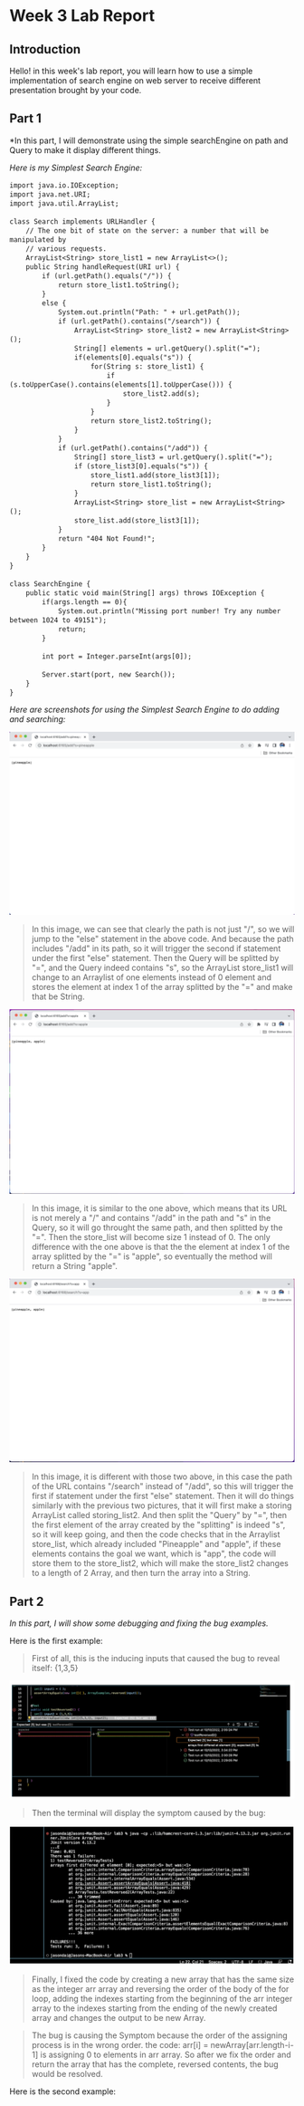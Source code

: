 # Week 3 Lab Report
## Introduction
Hello! in this week's lab report, you will learn how to use a simple implementation of search engine on web server to receive different presentation brought by your code. 
## Part 1
*In this part, I will demonstrate using the simple searchEngine on path and Query to make it display different things.

*Here is my Simplest Search Engine:*

```
import java.io.IOException;
import java.net.URI;
import java.util.ArrayList;

class Search implements URLHandler {
    // The one bit of state on the server: a number that will be manipulated by
    // various requests.
    ArrayList<String> store_list1 = new ArrayList<>();
    public String handleRequest(URI url) {
        if (url.getPath().equals("/")) {
            return store_list1.toString();
        }
        else {
            System.out.println("Path: " + url.getPath());
            if (url.getPath().contains("/search")) {
                ArrayList<String> store_list2 = new ArrayList<String>();
                String[] elements = url.getQuery().split("=");
                if(elements[0].equals("s")) {
                    for(String s: store_list1) {
                        if (s.toUpperCase().contains(elements[1].toUpperCase())) {
                            store_list2.add(s);
                        }
                    }
                    return store_list2.toString();
                }
            }
            if (url.getPath().contains("/add")) {
                String[] store_list3 = url.getQuery().split("=");
                if (store_list3[0].equals("s")) {
                    store_list1.add(store_list3[1]);
                    return store_list1.toString();
                }
                ArrayList<String> store_list = new ArrayList<String>();
                store_list.add(store_list3[1]);
            }
            return "404 Not Found!";
        }
    }
}

class SearchEngine {
    public static void main(String[] args) throws IOException {
        if(args.length == 0){
            System.out.println("Missing port number! Try any number between 1024 to 49151");
            return;
        }

        int port = Integer.parseInt(args[0]);

        Server.start(port, new Search());
    }
}
```
*Here are screenshots for using the Simplest Search Engine to do adding and searching:*

![Image](Pineapple.png)

> In this image, we can see that clearly the path is not just "/", so we will jump to the "else" statement in the above code. And because the path includes "/add" in its path, so it will trigger the second if statement under the first "else" statement. Then the Query will be splitted by "=", and the Query indeed contains "s", so the ArrayList store_list1 will change to an Arraylist of one elements instead of 0 element and stores the element at index 1 of the array splitted by the "=" and make that be String.

![Image](apple.png)

> In this image, it is similar to the one above, which means that its URL is not merely a "/" and contains "/add" in the path and "s" in the Query, so it will go throught the same path, and then splitted by the "=". Then the store_list will become size 1 instead of 0. The only difference with the one above is that the the element at index 1 of the array splitted by the "=" is "apple", so eventually the method will return a String "apple".

![Image](Query.png)

> In this image, it is different with those two above, in this case the path of the URL contains "/search" instead of "/add", so this will trigger the first if statement under the first "else" statement. Then it will do things similarly with the previous two pictures, that it will first make a storing ArrayList called storing_list2. And then split the "Query" by "=", then the first element of the array created by the "splitting" is indeed "s", so it will keep going, and then the code checks that in the Arraylist store_list, which already included "Pineapple" and "apple", if these elements contains the goal we want, which is "app", the code will store them to the store_list2, which will make the store_list2 changes to a length of 2 Array, and then turn the array into a  String.

## Part 2
*In this part, I will show some debugging and fixing the bug examples.*

Here is the first example:

>First of all, this is the inducing inputs that caused the bug to reveal itself: {1,3,5}

![Image](Array%20Inputs.png)

>Then the terminal will display the symptom caused by the bug:

![Image](Array%20Symptom.png)

> Finally, I fixed the code by creating a new array that has the same size as the integer arr array and reversing the order of the body of the for loop, adding the indexes starting from the beginning of the arr integer array to the indexes starting from the ending of the newly created array and changes the output to be new Array.

> The bug is causing the Symptom because the order of the assigning process is in the wrong order. the code: arr[i] = newArray[arr.length-i-1] is assigning 0 to elements in arr array. So after we fix the order and return the array that has the complete, reversed contents, the bug would be resolved. 

Here is the second example:

